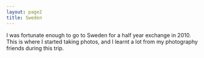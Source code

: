 ```yaml
---
layout: page2
title: Sweden
---
```

I was fortunate enough to go to Sweden for a half year exchange in 2010. This is where I started taking photos, and I learnt a lot from my photography friends during this trip.

<!--START JUICEBOX EMBED-->
<script src="gallery/sweden/jbcore/juicebox.js"></script>
<script>
	new juicebox({
		baseUrl : 'gallery/sweden/',
		backgroundColor: "rgba(34,34,34,1)",
		containerId: "juicebox-container",
		galleryHeight: "80%",
		galleryWidth: "100%"
	});
</script>
<div id="juicebox-container"></div>
<!--END JUICEBOX EMBED-->